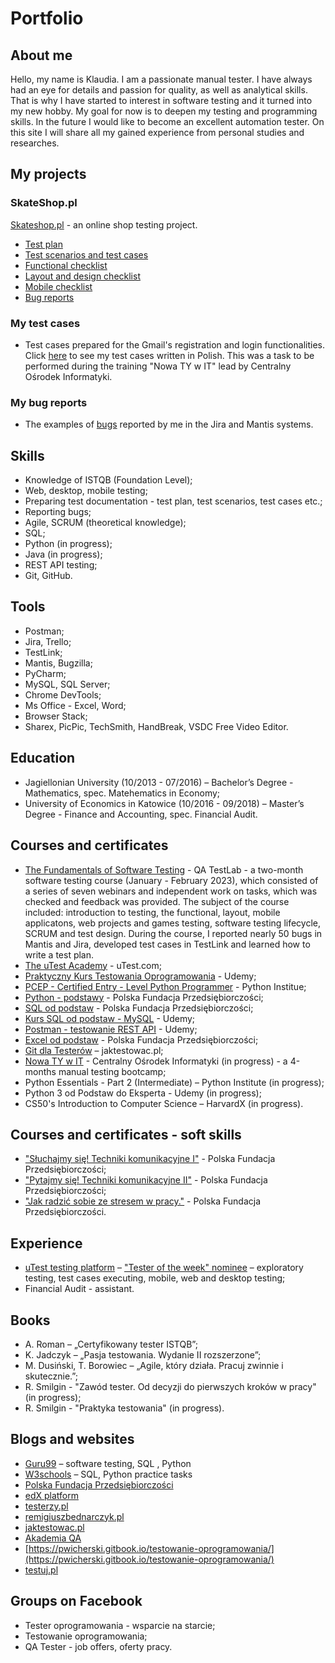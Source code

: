 # Portfolio
## About me
Hello, my name is Klaudia. I am a passionate manual tester. I have always had an eye for details and passion for quality, as well as analytical skills. That is why I have started to interest in software testing and it turned into my new hobby. My goal for now is to deepen my testing and programming skills. In the future I would like to become an excellent automation tester. On this site I will share all my gained experience from personal studies and researches. 

## My projects

### SkateShop.pl
[Skateshop.pl](https://skateshop.pl/main-eng.html) - an online shop testing project.
  - [Test plan](https://drive.google.com/file/d/1r2ttPTSP5koSG6QmLTkck4iJsXSF5OHJ/view?usp=share_link) 
  - [Test scenarios and test cases](https://docs.google.com/spreadsheets/d/1gciUto9ZBcZ2P1ZNDyEFs1Sdt4M9Nt0-/edit?usp=share_link&ouid=101154576008488925264&rtpof=true&sd=true)
  - [Functional checklist](https://docs.google.com/spreadsheets/d/1Otuwxu93zfc849n7jzr2pusdk5vW7UhD/edit?usp=share_link&ouid=101154576008488925264&rtpof=true&sd=true)
  - [Layout and design checklist](https://docs.google.com/spreadsheets/d/1VCMhuRkjsP4mZs3b-bReC7dDJhXCVmD-/edit?usp=share_link&ouid=101154576008488925264&rtpof=true&sd=true)
  - [Mobile checklist](https://docs.google.com/spreadsheets/d/1SaDY5YEgES-gD9gvY25jSY3RXydSzuvy/edit?usp=share_link&ouid=101154576008488925264&rtpof=true&sd=true)
  - [Bug reports](https://docs.google.com/spreadsheets/d/1UbFeQeQmqMI8WVstUkvXiMDhYPGyea1R/edit?usp=share_link&ouid=101154576008488925264&rtpof=true&sd=true)

### My test cases
  - Test cases prepared for the Gmail's registration and login functionalities. Click [here](https://docs.google.com/spreadsheets/d/1-JRMNzmrcAxtJ9wqzcVuHDxn0XqDOmaT/edit?usp=share_link&ouid=101154576008488925264&rtpof=true&sd=true) to see my test cases written in Polish. This was a task to be performed during the training "Nowa TY w IT" lead by Centralny Ośrodek Informatyki. 
  
### My bug reports
  - The examples of [bugs](https://drive.google.com/drive/folders/1IIo8k6T1jtIad_W0OAhpwXInrpKvQ76x?usp=share_link) reported by me in the Jira and Mantis systems.

## Skills
  - Knowledge of ISTQB (Foundation Level);
  - Web, desktop, mobile testing;
  - Preparing test documentation - test plan, test scenarios, test cases etc.;
  - Reporting bugs;
  - Agile, SCRUM (theoretical knowledge);
  - SQL;
  - Python (in progress);
  - Java (in progress);
  - REST API testing;
  - Git, GitHub.
  
## Tools
  - Postman;
  - Jira, Trello;
  - TestLink;
  - Mantis, Bugzilla;
  - PyCharm;
  - MySQL, SQL Server;
  - Chrome DevTools;
  - Ms Office - Excel, Word;
  - Browser Stack;
  - Sharex, PicPic, TechSmith, HandBreak, VSDC Free Video Editor.

## Education
  - Jagiellonian University (10/2013 - 07/2016) – Bachelor’s Degree - Mathematics, spec. Matehematics in Economy;
  - University of Economics in Katowice (10/2016 - 09/2018) – Master’s Degree - Finance and Accounting, spec. Financial Audit. 
  
## Courses and certificates
  - [The Fundamentals of Software Testing](https://drive.google.com/file/d/16BWc5_uihnZxsaDVqTz-dbAVF_tY0MkX/view?usp=share_link) - QA TestLab - a two-month software testing course (January - February 2023), which consisted of a series of seven webinars and independent work on tasks, which was checked and feedback was provided. The subject of the course included: introduction to testing, the functional, layout, mobile applicatons, web projects and games testing, software testing lifecycle, SCRUM and test design. During the course, I reported nearly 50 bugs in Mantis and Jira, developed test cases in TestLink and learned how to write a test plan.
  - [The uTest Academy](https://www.utest.com/academy) - uTest.com;
  - [Praktyczny Kurs Testowania Oprogramowania](https://drive.google.com/file/d/1akUK76MU76XnftZoxByG22K5hMQIR_gU/view?usp=share_link) - Udemy;
  - [PCEP - Certified Entry - Level Python Programmer](https://drive.google.com/file/d/1hA-LFRV9_uNofgR-e369zyyvXLWiYE3N/view?usp=share_link) - Python Institue;
  - [Python - podstawy](https://drive.google.com/drive/folders/19GqAIrQiOZhkqWiZv1qO6p3mgfLzSg1B?usp=share_link) - Polska Fundacja Przedsiębiorczości;
  - [SQL od podstaw](https://drive.google.com/drive/folders/14VQCWKKaljCuNFy-q52ZisvA66c7rCpD?usp=share_link) - Polska Fundacja Przedsiębiorczości;
  - [Kurs SQL od podstaw - MySQL](https://drive.google.com/file/d/1S2lI8xn9oCYeH-wm4W5A_UjNOgrxJ2X6/view?usp=share_link) - Udemy;
  - [Postman - testowanie REST API](https://drive.google.com/file/d/1lWmjkqQP-0y4f92lGo03DK8gkuG807Uk/view?usp=share_link) - Udemy;
  - [Excel od podstaw](https://drive.google.com/drive/folders/1IxezrN4jjP_9fHx0EuZs84EZmxMS3vqg?usp=share_link) - Polska Fundacja Przedsiębiorczości;
  - [Git dla Testerów](https://jaktestowac.pl/course/gdt1-git-dla-testerow/) – jaktestowac.pl;
  - [Nowa TY w IT](https://www.nowaty.coi.gov.pl/) - Centralny Ośrodek Informatyki (in progress) - a 4-months manual testing bootcamp;
  - Python Essentials - Part 2 (Intermediate) – Python Institute (in progress);
  - Python 3 od Podstaw do Eksperta - Udemy (in progress);
  - CS50's Introduction to Computer Science – HarvardX (in progress).
  
## Courses and certificates - soft skills
  - ["Słuchajmy się! Techniki komunikacyjne I"](https://drive.google.com/file/d/19THEcr4TNUaWZOYauCEVLXcWm9nzj6Lc/view?usp=share_link) - Polska Fundacja Przedsiębiorczości;
  - ["Pytajmy się! Techniki komunikacyjne II"](https://drive.google.com/file/d/1kBS2yGkZoZ_5TLu8ZRpe5VARVSgh4Wmv/view?usp=share_link) - Polska Fundacja Przedsiębiorczości;
  - ["Jak radzić sobie ze stresem w pracy."](https://drive.google.com/file/d/1s9rL3iu-9rkPsNHPmqjNB59B22zJACt4/view?usp=share_link) - Polska Fundacja Przedsiębiorczości.
  
## Experience
  - [uTest testing platform](https://www.utest.com/) – ["Tester of the week" nominee](https://drive.google.com/file/d/1GC0zdwMuVAMZQMJ2KzBTiVEiMzxa3_uD/view?usp=share_link) – exploratory testing, test cases executing, mobile, web and desktop testing;
  - Financial Audit - assistant.
  
## Books
  - A. Roman – „Certyfikowany tester ISTQB”; 
  - K. Jadczyk – „Pasja testowania. Wydanie II rozszerzone”;
  - M.  Dusiński, T. Borowiec – „Agile, który działa. Pracuj zwinnie i skutecznie.”;
  - R. Smilgin - "Zawód tester. Od decyzji do pierwszych kroków w pracy" (in progress);
  - R. Smilgin - "Praktyka testowania" (in progress).
  
## Blogs and websites
   - [Guru99](https://www.guru99.com/) – software testing, SQL , Python
   - [W3schools](https://www.w3schools.com/) – SQL, Python practice tasks
   - [Polska Fundacja Przedsiębiorczości](https://szkolenia.pfp.com.pl/)
   - [edX platform](https://www.edx.org/)
   - [testerzy.pl](https://testerzy.pl/)
   - [remigiuszbednarczyk.pl](https://remigiuszbednarczyk.pl/)
   - [jaktestowac.pl](https://jaktestowac.pl/)
   - [Akademia QA](https://www.youtube.com/@akademiaqa)
   - [https://pwicherski.gitbook.io/testowanie-oprogramowania/](https://pwicherski.gitbook.io/testowanie-oprogramowania/)
   - [testuj.pl](https://testuj.pl/) 
   
## Groups on Facebook
  - Tester oprogramowania - wsparcie na starcie;
  - Testowanie oprogramowania;
  - QA Tester - job offers, oferty pracy.

